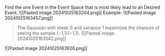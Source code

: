 Find the one Event in the Event Space that is most likely lead to an Desired Event.
![[Pasted image 20241025163204.png]]
Example:
![[Pasted image 20241025163457.png]]
>The Gaussian with mean 0 and variance 1 maximizes the chances of seeing the sample {−1,1}{−1,1}.
![[Pasted image 20241025163542.png]]

![[Pasted image 20241025163926.png]]

